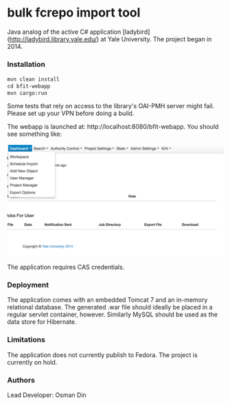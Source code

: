 bulk fcrepo import tool
=======================
Java analog of the active C# application [ladybird] (http://ladybird.library.yale.edu/) at Yale University. 
The project began in 2014.

### Installation

```
mvn clean install
cd bfit-webapp
mvn cargo:run
```

Some tests that rely on access to the library's OAI-PMH server might fail. Please set up your VPN before doing a build.

The webapp is launched at: http://localhost:8080/bfit-webapp. You should see something like:

![ladybird](lb2.png)

The application requires CAS credentials.

### Deployment

The application comes with an embedded Tomcat 7 and an in-memory relational database. The generated .war file should ideally be placed
in a regular servlet container, however. Similarly MySQL should be used as the data store for Hibernate.

### Limitations

The application does not currently publish to Fedora. The project is currently on hold.

### Authors

Lead Developer: Osman Din

